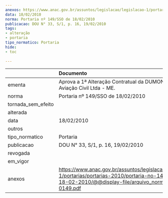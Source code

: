 ```yaml
---
anexos: https://www.anac.gov.br/assuntos/legislacao/legislacao-1/portarias/portarias-2010/portaria-no-149-sso-de-18-02-2010/@@display-file/arquivo_norma/PA2010-0149.pdf
data: 18/02/2010
norma: Portaria nº 149/SSO de 18/02/2010
publicacao: DOU N° 33, S/1, p. 16, 19/02/2010
tags:
- alteração
- portaria
tipo_normatico: Portaria
hide: 
- toc 
 
---
```


|                    | Documento                                                                                                                                                        |
|:-------------------|:-----------------------------------------------------------------------------------------------------------------------------------------------------------------|
| ementa             | Aprova a 1ª Alteração Contratual da DUMONT Escola de Aviação Civil Ltda - ME.                                                                                    |
| norma              | Portaria nº 149/SSO de 18/02/2010                                                                                                                                |
| tornada_sem_efeito |                                                                                                                                                                  |
| alterada           |                                                                                                                                                                  |
| data               | 18/02/2010                                                                                                                                                       |
| outros             |                                                                                                                                                                  |
| tipo_normatico     | Portaria                                                                                                                                                         |
| publicacao         | DOU N° 33, S/1, p. 16, 19/02/2010                                                                                                                                |
| revogada           |                                                                                                                                                                  |
| em_vigor           |                                                                                                                                                                  |
| anexos             | https://www.anac.gov.br/assuntos/legislacao/legislacao-1/portarias/portarias-2010/portaria-no-149-sso-de-18-02-2010/@@display-file/arquivo_norma/PA2010-0149.pdf |